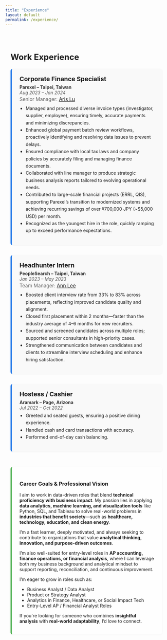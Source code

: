 ```yaml
---
title: "Experience"
layout: default
permalink: /experience/
---
```


<style>
.experience-wrapper {
  max-width: 880px;
  margin: auto;
  padding: 2rem 1rem;
}

.exp-card {
  background: #f9f9f9;
  border-left: 4px solid #1a73e8;
  padding: 1.2rem 1.5rem;
  margin-bottom: 2rem;
  border-radius: 6px;
  box-shadow: 0 1px 4px rgba(0, 0, 0, 0.05);
}

.exp-card h3 {
  margin: 0 0 0.3rem 0;
  font-size: 1.2rem;
}

.exp-card .subhead {
  font-weight: bold;
  color: #333;
}

.exp-card .date {
  font-style: italic;
  color: #555;
  margin-bottom: 0.2rem;
}

.exp-card .manager {
  font-size: 0.95rem;
  color: #666;
  margin-bottom: 0.5rem;
}

.exp-card ul {
  margin-top: 0.3rem;
  padding-left: 1.2rem;
  line-height: 1.6;
}

.vision-section {
  background: #fefefe;
  border-left: 4px solid #4caf50;
  padding: 1.2rem 1.5rem;
  border-radius: 6px;
  margin-top: 3rem;
  box-shadow: 0 1px 4px rgba(0, 0, 0, 0.04);
}
</style>

<div class="experience-wrapper">

<h2 style="font-size: 1.6rem; font-weight: bold; margin-top: 2rem;">Work Experience</h2>

<div class="exp-card">
  <h3>Corporate Finance Specialist</h3>
  <div class="subhead">Parexel – Taipei, Taiwan</div>
  <div class="date">Aug 2023 – Jan 2024</div>
  <div class="manager">Senior Manager: <a href="https://www.linkedin.com/in/aris-lu-2b7b2b87/" target="_blank">Aris Lu</a></div>
  <ul>
    <li>Managed and processed diverse invoice types (investigator, supplier, employee), ensuring timely, accurate payments and minimizing discrepancies.</li>
    <li>Enhanced global payment batch review workflows, proactively identifying and resolving data issues to prevent delays.</li>
    <li>Ensured compliance with local tax laws and company policies by accurately filing and managing finance documents.</li>
    <li>Collaborated with line manager to produce strategic business analysis reports tailored to evolving operational needs.</li>
    <li>Contributed to large-scale financial projects (ERRL, QIS), supporting Parexel’s transition to modernized systems and achieving recurring savings of over ¥700,000 JPY (~$5,000 USD) per month.</li>
    <li>Recognized as the youngest hire in the role, quickly ramping up to exceed performance expectations.</li>
  </ul>
</div>

<div class="exp-card">
  <h3>Headhunter Intern</h3>
  <div class="subhead">PeopleSearch – Taipei, Taiwan</div>
  <div class="date">Jan 2023 – May 2023</div>
  <div class="manager">Team Manager: <a href="https://www.linkedin.com/in/annleepst/" target="_blank">Ann Lee</a></div>
  <ul>
    <li>Boosted client interview rate from 33% to 83% across placements, reflecting improved candidate quality and alignment.</li>
    <li>Closed first placement within 2 months—faster than the industry average of 4–6 months for new recruiters.</li>
    <li>Sourced and screened candidates across multiple roles; supported senior consultants in high-priority cases.</li>
    <li>Strengthened communication between candidates and clients to streamline interview scheduling and enhance hiring satisfaction.</li>
  </ul>
</div>

<div class="exp-card">
  <h3>Hostess / Cashier</h3>
  <div class="subhead">Aramark – Page, Arizona</div>
  <div class="date">Jul 2022 – Oct 2022</div>
  <ul>
    <li>Greeted and seated guests, ensuring a positive dining experience.</li>
    <li>Handled cash and card transactions with accuracy.</li>
    <li>Performed end-of-day cash balancing.</li>
  </ul>
</div>

<div class="vision-section">
  <h3>Career Goals & Professional Vision</h3>
  <p>
    I aim to work in data-driven roles that blend <strong>technical proficiency with business impact</strong>. My passion lies in applying <strong>data analytics, machine learning, and visualization tools</strong> like Python, SQL, and Tableau to solve real-world problems in <strong>industries that benefit society</strong>—such as <strong>healthcare, technology, education, and clean energy</strong>.
  </p>
  <p>
    I’m a fast learner, deeply motivated, and always seeking to contribute to organizations that value <strong>analytical thinking, innovation, and purpose-driven outcomes</strong>.
  </p>
  <p>
    I’m also well-suited for entry-level roles in <strong>AP accounting, finance operations, or financial analysis</strong>, where I can leverage both my business background and analytical mindset to support reporting, reconciliation, and continuous improvement.
  </p>
  <p>I’m eager to grow in roles such as:</p>
  <ul>
    <li>Business Analyst / Data Analyst</li>
    <li>Product or Strategy Analyst</li>
    <li>Analytics in Finance, Healthcare, or Social Impact Tech</li>
    <li>Entry-Level AP / Financial Analyst Roles</li>
  </ul>
  <p>If you're looking for someone who combines <strong>insightful analysis</strong> with <strong>real-world adaptability</strong>, I’d love to connect.</p>
</div>
